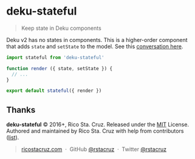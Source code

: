 # deku-stateful

> Keep state in Deku components

Deku v2 has no states in components. This is a higher-order component that adds `state` and `setState` to the model.
See this [conversation here](https://github.com/dekujs/deku/issues/337#issuecomment-168034492).

```js
import stateful from 'deku-stateful'

function render ({ state, setState }) {
  // ...
}

export default stateful({ render })
```

## Thanks

**deku-stateful** © 2016+, Rico Sta. Cruz. Released under the [MIT] License.<br>
Authored and maintained by Rico Sta. Cruz with help from contributors ([list][contributors]).

> [ricostacruz.com](http://ricostacruz.com) &nbsp;&middot;&nbsp;
> GitHub [@rstacruz](https://github.com/rstacruz) &nbsp;&middot;&nbsp;
> Twitter [@rstacruz](https://twitter.com/rstacruz)

[MIT]: http://mit-license.org/
[contributors]: http://github.com/rstacruz/deku-stateful/contributors
